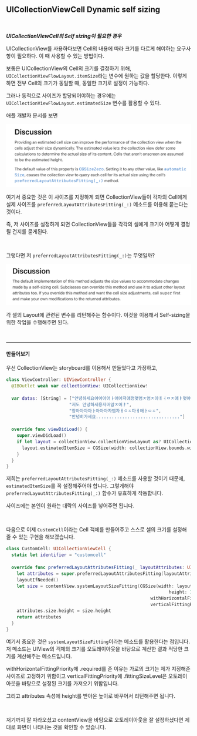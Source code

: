 ## UICollectionViewCell Dynamic self sizing

<br>

***UICollectionViewCell의 Self sizing이 필요한 경우***

UICollectionView를 사용하다보면 Cell의 내용에 따라 크기를 다르게 해야하는 요구사항이 필요하다. 이 때 사용할 수 있는 방법이다.

보통은 UICollectionView의 Cell의 크기를 결정하기 위해,  `UICollectionViewFlowLayout.itemSize`라는 변수에 원하는 값을 할당한다. 이렇게하면 전부 Cell의 크기가 동일할 때, 동일한 크기로 설정이 가능하다.

그러나 동적으로 사이즈가 할당되어야하는 경우에는 `UICollectionViewFlowLayout.estimatedSize` 변수를 활용할 수 있다. 

애플 개발자 문서를 보면

<img src="../images/estimatedSize.png">

여기서 중요한 것은 이 사이즈를 지정하게 되면 CollectionView들이 각자의 Cell에게 실제 사이즈를 `preferredLayoutAttributesFitting(_:)` 메소드를 이용해 묻는다는 것이다.

즉, 저 사이즈를 설정하게 되면 CollectionView들을 각각의 셀에게 크기아 어떻게 결정될 건지를 묻게된다. 

<br>

그렇다면 저 `preferredLayoutAttributesFitting(_:)`는 무엇일까?

<img src="../images/preferredlayout.png">

각 셀의 Layout에 관련된 변수를 리턴해주는 함수이다. 이것을 이용해서 Self-sizing을 위한 작업을 수행해주면 된다.

<br>

---

#### 만들어보기

우선 CollectionView는 storyboard를 이용해서 만들었다고 가정하고,

```swift
class ViewController: UIViewController {
  @IBOutlet weak var collectionView: UICollectionView!
  
  var datas: [String] = ["안녕하세요아아아어ㅏ어아저애정맺엄ㅈ엄ㅈ야ㅐㅓㅁㅈ애ㅑ멎야ㅐ멎애ㅑㅁ저애ㅑㅈㅇ",
                        "저도 안녕하세용자머얌ㅈ어ㅑ",
                        "장아아아아ㅏ아아아자앰자ㅐㅇㅈ마ㅔ애ㅏㅁㅈ",
                        "안녕히가세요................................"]
  
  override func viewDidLoad() {
    super.viewDidLoad()
    if let layout = collectionView.collectionViewLayout as? UICollectionViewFlowLayout {
      layout.estimatedItemSize = CGSize(width: collectionView.bounds.width, height: 200)
    }
  }
}
```

저희는 `preferredLayoutAttributesFitting(_:)` 메소드를 사용할 것이기 때문에, `estimatedItemSize`를 꼭 설정해주어야 합니다. 그렇게해야 `preferredLayoutAttributesFitting(_:)` 함수가 유효하게 작동합니다.

사이즈에는 본인이 원하는 대략의 사이즈를 넣어주면 됩니다.

<br>

다음으로 이제 `CustomCell`이라는 Cell 객체를 만들어주고 스스로 셀의 크기를 설정해줄 수 있는 구현을 해보겠습니다.

```swift
class CustomCell: UICollectionViewCell {
  static let identifier = "customcell"
  
  override func preferredLayoutAttributesFitting(_ layoutAttributes: UICollectionViewLayoutAttributes) -> UICollectionViewLayoutAttributes {
    let attributes = super.preferredLayoutAttributesFitting(layoutAttributes)
    layoutIfNeeded()
    let size = contentView.systemLayoutSizeFitting(CGSize(width: layoutAttributes.frame.width,
                                                              height: 100),
                                                       withHorizontalFittingPriority: .required,
                                                       verticalFittingPriority: .fittingSizeLevel)
    attributes.size.height = size.height
    return attributes
  }
}
```

여기서 중요한 것은 `systemLayoutSizeFitting`이라는 메소드를 활용한다는 점입니다. 저 메소드는 UIView의 객체의 크기를 오토레이아웃을 바탕으로 계산한 결과 적당한 크기를 계산해주는 메소드입니다.

withHorizontalFittingPriority에 .required를 준 이유는 가로의 크기는 제가 지정해준 사이즈로 고정하기 위함이고 verticalFittingPriority에 .fittingSizeLevel은 오토레이아웃을 바탕으로 설정된 크기를 가져오기 위함입니다.

그리고 attributes 속성에 height를 받아온 높이로 바꾸어서 리턴해주면 됩니다.

<br>

저기까지 잘 따라오셨고 contentView을 바탕으로 오토레이아웃을 잘 설정하셨다면 제대로 화면이 나타나는 것을 확인할 수 있습니다.



